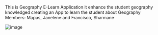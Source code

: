This is Geography E-Learn Application it enhance the student geography knowledged creating an App to learn the student about Geography
Members: Mapas, Janelene and Francisco, Sharmane

![image](https://github.com/janelenemapas/Final-Presentation/assets/161913481/95b30758-7f42-483d-843e-07149eafd93e)
